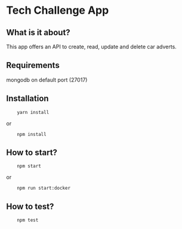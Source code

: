# Tech Challenge App

## What is it about?

This app offers an API to create, read, update and delete car adverts.

## Requirements

mongodb on default port (27017)

## Installation

```
    yarn install
```

or

```
    npm install
```

## How to start?

```
    npm start
```

or

```
    npm run start:docker
```

## How to test?

```
    npm test
```
